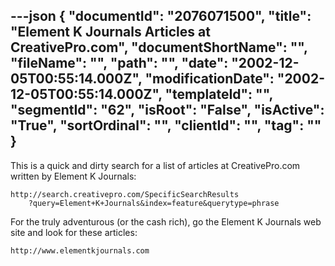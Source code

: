 ---json
{
  "documentId": "2076071500",
  "title": "Element K Journals Articles at CreativePro.com",
  "documentShortName": "",
  "fileName": "",
  "path": "",
  "date": "2002-12-05T00:55:14.000Z",
  "modificationDate": "2002-12-05T00:55:14.000Z",
  "templateId": "",
  "segmentId": "62",
  "isRoot": "False",
  "isActive": "True",
  "sortOrdinal": "",
  "clientId": "",
  "tag": ""
}
---

This is a quick and dirty search for a list of articles at CreativePro.com written by Element K Journals:

    http://search.creativepro.com/SpecificSearchResults
        ?query=Element+K+Journals&index=feature&querytype=phrase

For the truly adventurous (or the cash rich), go the Element K Journals web site and look for these articles:

    http://www.elementkjournals.com
